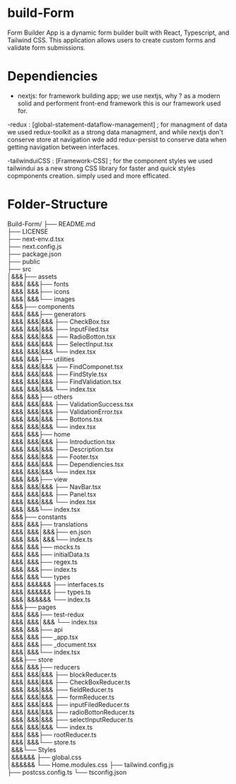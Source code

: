 # build-Form
Form Builder App is a dynamic form builder built with React, Typescript, and Tailwind CSS. This application allows users to create custom forms and validate form submissions.

# Dependiencies
- nextjs: for framework building app; we use nextjs, why ? as a modern solid and performent front-end framework this is our framework used for.

-redux : [global-statement-dataflow-management] ; for managment of data we used redux-toolkit as a strong data managment, and while nextjs don't conserve store at navigation wde add redux-persist to conserve data when getting navigation between interfaces.

-tailwinduiCSS : [Framework-CSS] ; for the component styles we used tailwindui as a new strong CSS library for faster and quick styles copmponents creation. simply used and more efficated.

# Folder-Structure

Build-Form/
├── README.md  
├── LICENSE  
├── next-env.d.tsx  
├── next.config.js  
├── package.json  
├── public  
├── src  
│&&&├── assets  
│&&&│&&&├── fonts  
│&&&│&&&├── icons  
│&&&│&&&└── images  
│&&&├── components  
│&&&│&&&├── generators  
│&&&│&&&|&&& ├── CheckBox.tsx  
│&&&│&&&|&&& ├── InputFiled.tsx  
│&&&│&&&|&&& ├── RadioBotton.tsx  
│&&&│&&&|&&& ├── SelectInput.tsx  
│&&&│&&&|&&& └── index.tsx  
│&&&│&&&├── utilities  
│&&&│&&&|&&& ├── FindComponet.tsx  
│&&&│&&&|&&& ├── FindStyle.tsx  
│&&&│&&&|&&& ├── FindValidation.tsx  
│&&&│&&&|&&& └── index.tsx  
│&&&│&&&├── others  
│&&&│&&&|&&& ├── ValidationSuccess.tsx  
│&&&│&&&|&&& ├── ValidationError.tsx  
│&&&│&&&|&&& ├── Bottons.tsx  
│&&&│&&&|&&& └── index.tsx  
│&&&│&&&├── home  
│&&&│&&&|&&& ├── Introduction.tsx  
│&&&│&&&|&&& ├── Description.tsx  
│&&&│&&&|&&& ├── Footer.tsx  
│&&&│&&&|&&& ├── Dependiencies.tsx  
│&&&│&&&|&&& └── index.tsx  
│&&&│&&&├── view  
│&&&│&&&|&&& ├── NavBar.tsx  
│&&&│&&&|&&& ├── Panel.tsx  
│&&&│&&&|&&& └── index.tsx  
│&&&│&&&└── index.tsx  
│&&&├── constants  
│&&&│&&&├── translations  
│&&&│&&&│&&&├── en.json  
│&&&│&&&│&&&└── index.ts  
│&&&│&&&├── mocks.ts  
│&&&│&&&├── initialData.ts  
│&&&│&&&├── regex.ts  
│&&&│&&&├── index.ts  
│&&&│&&&└── types  
│&&&│&&&&&& ├── interfaces.ts  
│&&&│&&&&&& ├── types.ts  
│&&&│&&&&&& └── index.ts  
│&&&├── pages  
│&&&│&&&├── test-redux  
│&&&│&&&│&&& └── index.tsx  
│&&&│&&&├── api  
│&&&│&&&├── _app.tsx  
│&&&│&&&├── _document.tsx  
│&&&│&&&└── index.tsx  
│&&&├── store  
│&&&│&&&├── reducers  
│&&&│&&&|&&& ├── blockReducer.ts  
│&&&│&&&|&&& ├── CheckBoxReducer.ts  
│&&&│&&&|&&& ├── fieldReducer.ts  
│&&&│&&&|&&& ├── formReducer.ts  
│&&&│&&&|&&& ├── inputFiledReducer.ts  
│&&&│&&&|&&& ├── radioBottonReducer.ts  
│&&&│&&&|&&& ├── selectInputReducer.ts  
│&&&│&&&|&&& └── index.ts  
│&&&│&&&├── rootReducer.ts  
│&&&│&&&└── store.ts  
│&&&└── Styles  
│&&&&&& ├── global.css  
│&&&&&& └── Home.modules.css
├── tailwind.config.js  
├── postcss.config.ts
└── tsconfig.json  
  
